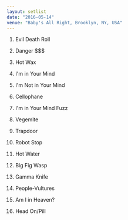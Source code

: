 ```yaml
---
layout: setlist
date: "2016-05-14"
venue: "Baby's All Right, Brooklyn, NY, USA"
---
```


 1. Evil Death Roll

 2. Danger $$$

 3. Hot Wax

 4. I'm in Your Mind

 5. I'm Not in Your Mind

 6. Cellophane

 7. I'm in Your Mind Fuzz

 8. Vegemite

 9. Trapdoor

10. Robot Stop

11. Hot Water

12. Big Fig Wasp

13. Gamma Knife

14. People-Vultures

15. Am I in Heaven?

16. Head On/Pill


